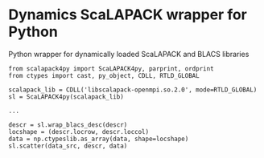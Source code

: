 # Dynamics ScaLAPACK wrapper for Python

Python wrapper for dynamically loaded ScaLAPACK and BLACS libraries

```
from scalapack4py import ScaLAPACK4py, parprint, ordprint
from ctypes import cast, py_object, CDLL, RTLD_GLOBAL

scalapack_lib = CDLL('libscalapack-openmpi.so.2.0', mode=RTLD_GLOBAL)
sl = ScaLAPACK4py(scalapack_lib)

...

descr = sl.wrap_blacs_desc(descr)
locshape = (descr.locrow, descr.loccol)
data = np.ctypeslib.as_array(data, shape=locshape)
sl.scatter(data_src, descr, data)

```